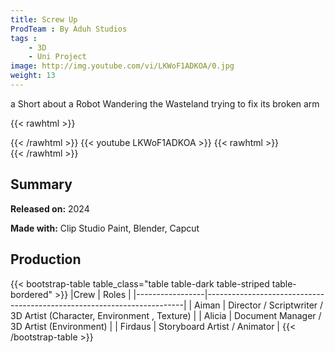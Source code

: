 ```yaml
---
title: Screw Up
ProdTeam : By Aduh Studios
tags : 
    - 3D
    - Uni Project
image: http://img.youtube.com/vi/LKWoF1ADKOA/0.jpg
weight: 13
---
```

a Short about a Robot Wandering the Wasteland trying to fix its broken arm
<!--more-->
{{< rawhtml >}}
<div class="py-2">
{{< /rawhtml >}}
{{< youtube LKWoF1ADKOA >}}
{{< rawhtml >}}
</div>
{{< /rawhtml >}}


## Summary

**Released on:**  2024

**Made with:** Clip Studio Paint, Blender, Capcut

## Production

{{< bootstrap-table table_class="table table-dark table-striped table-bordered" >}}
 |Crew            | Roles    |
|-----------------|------------------------------------------------------------------------|
| Aiman           | Director / Scriptwriter / 3D Artist (Character, Environment , Texture) |
| Alicia          | Document Manager / 3D Artist (Environment) |
| Firdaus         | Storyboard Artist / Animator |
{{< /bootstrap-table >}}